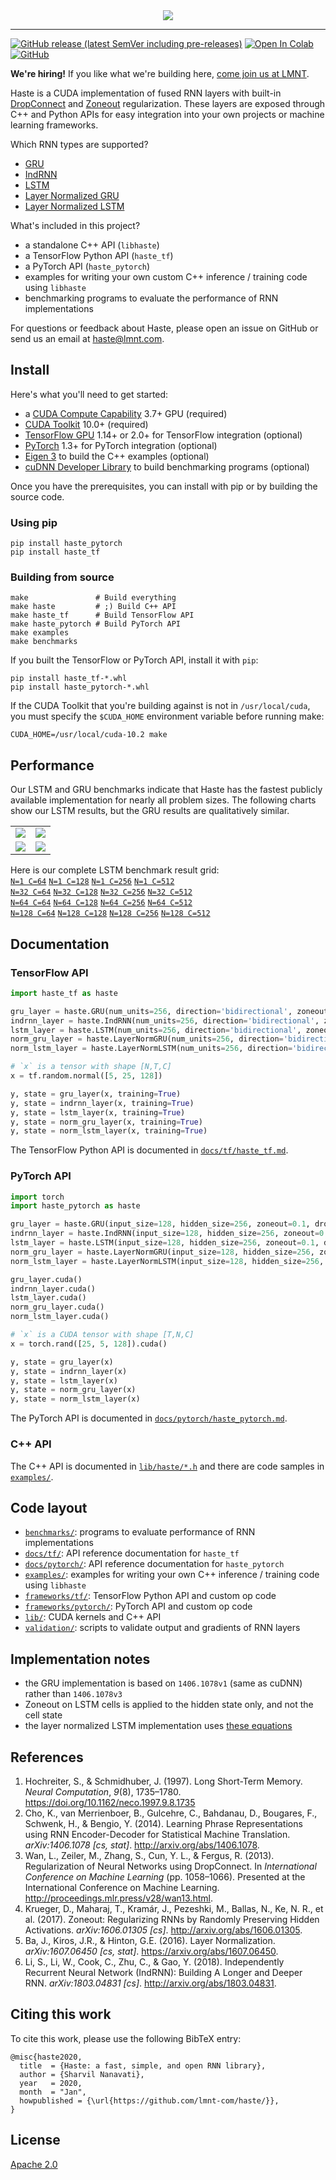 <div align="center">
  <img src="https://lmnt.com/assets/haste-logo_social_media.png">
</div>

--------------------------------------------------------------------------------
[![GitHub release (latest SemVer including pre-releases)](https://img.shields.io/github/v/release/lmnt-com/haste?include_prereleases)](https://github.com/lmnt-com/haste/releases) [![Open In Colab](https://colab.research.google.com/assets/colab-badge.svg)](https://colab.research.google.com/drive/1hzYhcyvbXYMAUwa3515BszSkhx1UUFSt) [![GitHub](https://img.shields.io/github/license/lmnt-com/haste)](LICENSE)

**We're hiring!**
If you like what we're building here, [come join us at LMNT](https://explore.lmnt.com).

Haste is a CUDA implementation of fused RNN layers with built-in [DropConnect](http://proceedings.mlr.press/v28/wan13.html) and [Zoneout](https://arxiv.org/abs/1606.01305) regularization. These layers are exposed through C++ and Python APIs for easy integration into your own projects or machine learning frameworks.

Which RNN types are supported?
- [GRU](https://en.wikipedia.org/wiki/Gated_recurrent_unit)
- [IndRNN](http://arxiv.org/abs/1803.04831)
- [LSTM](https://en.wikipedia.org/wiki/Long_short-term_memory)
- [Layer Normalized GRU](https://arxiv.org/abs/1607.06450)
- [Layer Normalized LSTM](https://arxiv.org/abs/1607.06450)

What's included in this project?
- a standalone C++ API (`libhaste`)
- a TensorFlow Python API (`haste_tf`)
- a PyTorch API (`haste_pytorch`)
- examples for writing your own custom C++ inference / training code using `libhaste`
- benchmarking programs to evaluate the performance of RNN implementations

For questions or feedback about Haste, please open an issue on GitHub or send us an email at [haste@lmnt.com](mailto:haste@lmnt.com).

## Install
Here's what you'll need to get started:
- a [CUDA Compute Capability](https://developer.nvidia.com/cuda-gpus) 3.7+ GPU (required)
- [CUDA Toolkit](https://developer.nvidia.com/cuda-toolkit) 10.0+ (required)
- [TensorFlow GPU](https://www.tensorflow.org/install/gpu) 1.14+ or 2.0+ for TensorFlow integration (optional)
- [PyTorch](https://pytorch.org) 1.3+ for PyTorch integration (optional)
- [Eigen 3](http://eigen.tuxfamily.org/) to build the C++ examples (optional)
- [cuDNN Developer Library](https://developer.nvidia.com/rdp/cudnn-archive) to build benchmarking programs (optional)

Once you have the prerequisites, you can install with pip or by building the source code.

### Using pip
```
pip install haste_pytorch
pip install haste_tf
```

### Building from source
```
make               # Build everything
make haste         # ;) Build C++ API
make haste_tf      # Build TensorFlow API
make haste_pytorch # Build PyTorch API
make examples
make benchmarks
```

If you built the TensorFlow or PyTorch API, install it with `pip`:
```
pip install haste_tf-*.whl
pip install haste_pytorch-*.whl
```

If the CUDA Toolkit that you're building against is not in `/usr/local/cuda`, you must specify the
`$CUDA_HOME` environment variable before running make:
```
CUDA_HOME=/usr/local/cuda-10.2 make
```

## Performance
Our LSTM and GRU benchmarks indicate that Haste has the fastest publicly available implementation for nearly all problem sizes. The following charts show our LSTM results, but the GRU results are qualitatively similar.
<table>
  <tr><td><img src="https://lmnt.com/assets/haste/benchmark/report_n=16_c=128.png"></td><td><img src="https://lmnt.com/assets/haste/benchmark/report_n=32_c=256.png"></td></tr>
  <tr></tr>
  <tr><td><img src="https://lmnt.com/assets/haste/benchmark/report_n=64_c=128.png"></td><td><img src="https://lmnt.com/assets/haste/benchmark/report_n=128_c=256.png"></td></tr>
</table>

Here is our complete LSTM benchmark result grid:
<br>
[`N=1 C=64`](https://lmnt.com/assets/haste/benchmark/report_n=1_c=64.png)
[`N=1 C=128`](https://lmnt.com/assets/haste/benchmark/report_n=1_c=128.png)
[`N=1 C=256`](https://lmnt.com/assets/haste/benchmark/report_n=1_c=256.png)
[`N=1 C=512`](https://lmnt.com/assets/haste/benchmark/report_n=1_c=512.png)
<br>
[`N=32 C=64`](https://lmnt.com/assets/haste/benchmark/report_n=32_c=64.png)
[`N=32 C=128`](https://lmnt.com/assets/haste/benchmark/report_n=32_c=128.png)
[`N=32 C=256`](https://lmnt.com/assets/haste/benchmark/report_n=32_c=256.png)
[`N=32 C=512`](https://lmnt.com/assets/haste/benchmark/report_n=32_c=512.png)
<br>
[`N=64 C=64`](https://lmnt.com/assets/haste/benchmark/report_n=64_c=64.png)
[`N=64 C=128`](https://lmnt.com/assets/haste/benchmark/report_n=64_c=128.png)
[`N=64 C=256`](https://lmnt.com/assets/haste/benchmark/report_n=64_c=256.png)
[`N=64 C=512`](https://lmnt.com/assets/haste/benchmark/report_n=64_c=512.png)
<br>
[`N=128 C=64`](https://lmnt.com/assets/haste/benchmark/report_n=128_c=64.png)
[`N=128 C=128`](https://lmnt.com/assets/haste/benchmark/report_n=128_c=128.png)
[`N=128 C=256`](https://lmnt.com/assets/haste/benchmark/report_n=128_c=256.png)
[`N=128 C=512`](https://lmnt.com/assets/haste/benchmark/report_n=128_c=512.png)

## Documentation
### TensorFlow API
```python
import haste_tf as haste

gru_layer = haste.GRU(num_units=256, direction='bidirectional', zoneout=0.1, dropout=0.05)
indrnn_layer = haste.IndRNN(num_units=256, direction='bidirectional', zoneout=0.1)
lstm_layer = haste.LSTM(num_units=256, direction='bidirectional', zoneout=0.1, dropout=0.05)
norm_gru_layer = haste.LayerNormGRU(num_units=256, direction='bidirectional', zoneout=0.1, dropout=0.05)
norm_lstm_layer = haste.LayerNormLSTM(num_units=256, direction='bidirectional', zoneout=0.1, dropout=0.05)

# `x` is a tensor with shape [N,T,C]
x = tf.random.normal([5, 25, 128])

y, state = gru_layer(x, training=True)
y, state = indrnn_layer(x, training=True)
y, state = lstm_layer(x, training=True)
y, state = norm_gru_layer(x, training=True)
y, state = norm_lstm_layer(x, training=True)
```

The TensorFlow Python API is documented in [`docs/tf/haste_tf.md`](docs/tf/haste_tf.md).

### PyTorch API
```python
import torch
import haste_pytorch as haste

gru_layer = haste.GRU(input_size=128, hidden_size=256, zoneout=0.1, dropout=0.05)
indrnn_layer = haste.IndRNN(input_size=128, hidden_size=256, zoneout=0.1)
lstm_layer = haste.LSTM(input_size=128, hidden_size=256, zoneout=0.1, dropout=0.05)
norm_gru_layer = haste.LayerNormGRU(input_size=128, hidden_size=256, zoneout=0.1, dropout=0.05)
norm_lstm_layer = haste.LayerNormLSTM(input_size=128, hidden_size=256, zoneout=0.1, dropout=0.05)

gru_layer.cuda()
indrnn_layer.cuda()
lstm_layer.cuda()
norm_gru_layer.cuda()
norm_lstm_layer.cuda()

# `x` is a CUDA tensor with shape [T,N,C]
x = torch.rand([25, 5, 128]).cuda()

y, state = gru_layer(x)
y, state = indrnn_layer(x)
y, state = lstm_layer(x)
y, state = norm_gru_layer(x)
y, state = norm_lstm_layer(x)
```

The PyTorch API is documented in [`docs/pytorch/haste_pytorch.md`](docs/pytorch/haste_pytorch.md).

### C++ API
The C++ API is documented in [`lib/haste/*.h`](lib/haste/) and there are code samples in [`examples/`](examples/).

## Code layout
- [`benchmarks/`](benchmarks): programs to evaluate performance of RNN implementations
- [`docs/tf/`](docs/tf): API reference documentation for `haste_tf`
- [`docs/pytorch/`](docs/pytorch): API reference documentation for `haste_pytorch`
- [`examples/`](examples): examples for writing your own C++ inference / training code using `libhaste`
- [`frameworks/tf/`](frameworks/tf): TensorFlow Python API and custom op code
- [`frameworks/pytorch/`](frameworks/pytorch): PyTorch API and custom op code
- [`lib/`](lib): CUDA kernels and C++ API
- [`validation/`](validation): scripts to validate output and gradients of RNN layers

## Implementation notes
- the GRU implementation is based on `1406.1078v1` (same as cuDNN) rather than `1406.1078v3`
- Zoneout on LSTM cells is applied to the hidden state only, and not the cell state
- the layer normalized LSTM implementation uses [these equations](https://github.com/lmnt-com/haste/issues/1)

## References
1. Hochreiter, S., & Schmidhuber, J. (1997). Long Short-Term Memory. _Neural Computation_, _9_(8), 1735–1780. https://doi.org/10.1162/neco.1997.9.8.1735
1. Cho, K., van Merrienboer, B., Gulcehre, C., Bahdanau, D., Bougares, F., Schwenk, H., & Bengio, Y. (2014). Learning Phrase Representations using RNN Encoder-Decoder for Statistical Machine Translation. _arXiv:1406.1078 [cs, stat]_. http://arxiv.org/abs/1406.1078.
1. Wan, L., Zeiler, M., Zhang, S., Cun, Y. L., & Fergus, R. (2013). Regularization of Neural Networks using DropConnect. In _International Conference on Machine Learning_ (pp. 1058–1066). Presented at the International Conference on Machine Learning. http://proceedings.mlr.press/v28/wan13.html.
1. Krueger, D., Maharaj, T., Kramár, J., Pezeshki, M., Ballas, N., Ke, N. R., et al. (2017). Zoneout: Regularizing RNNs by Randomly Preserving Hidden Activations. _arXiv:1606.01305 [cs]_. http://arxiv.org/abs/1606.01305.
1. Ba, J., Kiros, J.R., & Hinton, G.E. (2016). Layer Normalization. _arXiv:1607.06450 [cs, stat]_. https://arxiv.org/abs/1607.06450.
1. Li, S., Li, W., Cook, C., Zhu, C., & Gao, Y. (2018). Independently Recurrent Neural Network (IndRNN): Building A Longer and Deeper RNN. _arXiv:1803.04831 [cs]_. http://arxiv.org/abs/1803.04831.

## Citing this work
To cite this work, please use the following BibTeX entry:
```
@misc{haste2020,
  title  = {Haste: a fast, simple, and open RNN library},
  author = {Sharvil Nanavati},
  year   = 2020,
  month  = "Jan",
  howpublished = {\url{https://github.com/lmnt-com/haste/}},
}
```

## License
[Apache 2.0](LICENSE)
